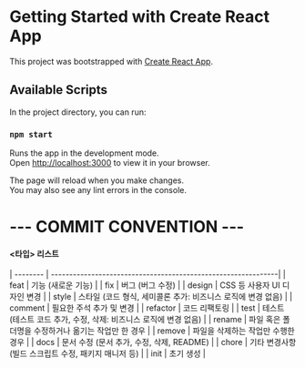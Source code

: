 # Getting Started with Create React App

This project was bootstrapped with [Create React App](https://github.com/facebook/create-react-app).

## Available Scripts

In the project directory, you can run:

### `npm start`

Runs the app in the development mode.\
Open [http://localhost:3000](http://localhost:3000) to view it in your browser.

The page will reload when you make changes.\
You may also see any lint errors in the console.

# --- COMMIT CONVENTION ---  
####   <타입> 리스트  
                                                
| -------- | --------------------------------------------------------------|
| feat     | 기능 (새로운 기능)                                             |
| fix      | 버그 (버그 수정)                                               |
| design   | CSS 등 사용자 UI 디자인 변경                                   |
| style    | 스타일 (코드 형식, 세미콜론 추가: 비즈니스 로직에 변경 없음)     |
| comment  | 필요한 주석 추가 및 변경                                       |
| refactor | 코드 리팩토링                                                  |
| test     | 테스트 (테스트 코드 추가, 수정, 삭제: 비즈니스 로직에 변경 없음) |
| rename   | 파일 혹은 폴더명을 수정하거나 옮기는 작업만 한 경우              |
| remove   | 파일을 삭제하는 작업만 수행한 경우                              |
| docs     | 문서 수정 (문서 추가, 수정, 삭제, README)                       |
| chore    | 기타 변경사항 (빌드 스크립트 수정, 패키지 매니저 등)             |
| init    | 초기 생성                                                       |



